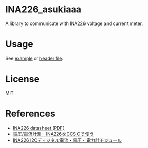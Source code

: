 # INA226_asukiaaa

A library to communicate with INA226 voltage and current meter.

# Usage
See [example](./examples/printVoltageAndCurrent/printVoltageAndCurrent.ino) or [header file](./src/INA226_asukiaaa.h).

# License

MIT

# References

- [INA226 datasheet (PDF)](http://www.ti.com/lit/ds/symlink/ina226.pdf)
- [電圧/電流計測　INA226をCCS Cで使う](http://denshi-kousaku.fan.coocan.jp/report030.html)
- [INA226 I2Cディジタル電流・電圧・電力計モジュール](https://strawberry-linux.com/catalog/items?code=12031)
